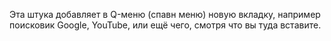 Эта штука добавляет в Q-меню (спавн меню) новую вкладку, например поисковик Google, YouTube, или ещё чего, смотря что вы туда вставите.
